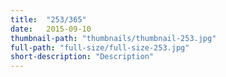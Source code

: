 ```yaml
---
title:  "253/365"
date:   2015-09-10
thumbnail-path: "thumbnails/thumbnail-253.jpg"
full-path: "full-size/full-size-253.jpg"
short-description: "Description"
---
```

